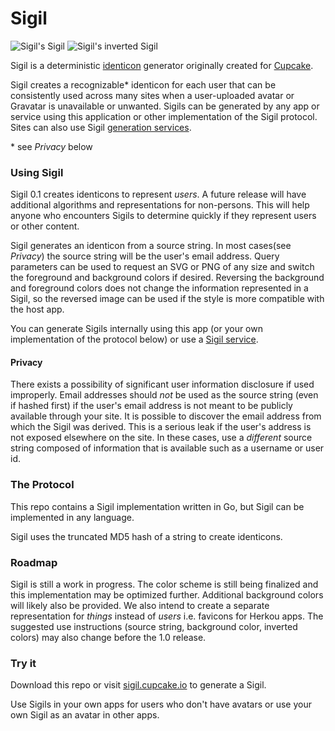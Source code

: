 # Sigil

![Sigil's Sigil](https://sigil.cupcake.io/Sigil)
![Sigil's inverted Sigil](https://sigil.cupcake.io/Sigil?inverted=1)

Sigil is a deterministic [identicon](https://en.wikipedia.org/wiki/Identicon) generator originally created for [Cupcake](https://cupcake.io).

Sigil creates a recognizable* identicon for each user that can be consistently used across many sites when a user-uploaded avatar or Gravatar is unavailable or unwanted. Sigils can be generated by any app or service using this application or other implementation of the Sigil protocol. Sites can also use Sigil [generation services](https://sigil.cupcake.io). 

\* see _Privacy_ below

### Using Sigil

Sigil 0.1 creates identicons to represent _users_. A future release will have additional algorithms and representations for non-persons. This will help anyone who encounters Sigils to determine quickly if they represent users or other content.

Sigil generates an identicon from a source string. In most cases(see _Privacy_) the source string will be the user's email address. Query parameters can be used to request an SVG or PNG of any size and switch the foreground and background colors if desired. Reversing the background and foreground colors does not change the information represented in a Sigil, so the reversed image can be used if the style is more compatible with the host app.

You can generate Sigils internally using this app (or your own implementation of the protocol below) or use a [Sigil service](https://sigil.cupcake.io).

#### Privacy 

There exists a possibility of significant user information disclosure if used improperly. Email addresses should *not* be used as the source string (even if hashed first) if the user's email address is not meant to be publicly available through your site. It is possible to discover the email address from which the Sigil was derived. This is a serious leak if the user's address is not exposed elsewhere on the site. In these cases, use a *different* source string composed of information that is available such as a username or user id. 

### The Protocol

This repo contains a Sigil implementation written in Go, but Sigil can be implemented in any language.

Sigil uses the truncated MD5 hash of a string to create identicons. 

### Roadmap

Sigil is still a work in progress. The color scheme is still being finalized and this implementation may be optimized further. Additional background colors will likely also be provided. We also intend to create a separate representation for _things_ instead of _users_ i.e. favicons for Herkou apps. The suggested use instructions (source string, background color, inverted colors) may also change before the 1.0 release.

### Try it

Download this repo or visit [sigil.cupcake.io](https://sigil.cupcake.io) to generate a Sigil. 

Use Sigils in your own apps for users who don't have avatars or use your own Sigil as an avatar in other apps.